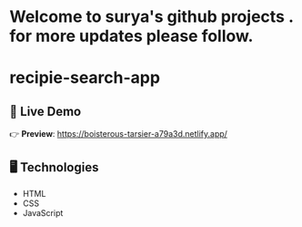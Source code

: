 

# Welcome to surya's github projects . for more updates please follow.



# recipie-search-app



## 🔴 Live Demo

👉 **Preview**: https://boisterous-tarsier-a79a3d.netlify.app/
## 🖥️ Technologies

- HTML
- CSS
- JavaScript

